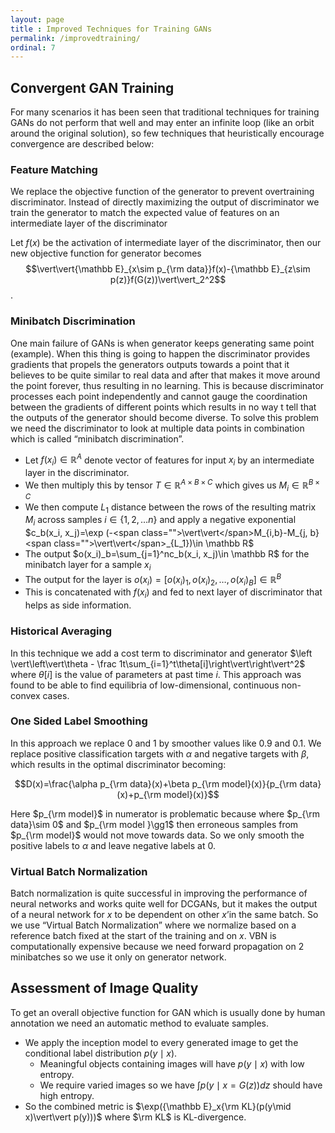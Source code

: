 ```yaml
---
layout: page
title : Improved Techniques for Training GANs
permalink: /improvedtraining/
ordinal: 7
---
```


## Convergent GAN Training

For many scenarios it has been seen that traditional techniques for training GANs do not perform that well and may enter an infinite loop (like an orbit around the original solution), so few techniques that heuristically encourage convergence are described below:

### Feature Matching

We replace the objective function of the generator to prevent overtraining discriminator. Instead of directly maximizing the output of discriminator we train the generator to match the expected value of features on an intermediate layer of the discriminator

Let $f(x)​$ be the activation of intermediate layer of the discriminator, then our new objective function for generator becomes $$\vert\vert{\mathbb E}_{x\sim p_{\rm data}}f(x)-{\mathbb E}_{z\sim p(z)}f(G(z))\vert\vert_2^2​$$.

### Minibatch Discrimination

One main failure of GANs is when generator keeps generating same point (example). When this thing is going to happen the discriminator provides gradients that propels the generators outputs towards a point that it believes to be quite similar to real data and after that makes it move around the point forever, thus resulting in no learning. This is because discriminator processes each point independently and cannot gauge the coordination between the gradients of different points which results in no way t tell that the outputs of the generator should become diverse. To solve this problem we need the discriminator to look at multiple data points in combination which is called “minibatch discrimination”.

- Let $f(x_i)\in\mathbb R^A$ denote vector of features for input $x_i$ by an intermediate layer in the discriminator.
- We then multiply this by tensor $T\in\mathbb R^{A\times B\times C}$ which gives us $M_i\in\mathbb R^{B\times C}$
- We then compute $L_1​$ distance between the rows of the resulting matrix $M_i​$ across samples $i\in\{1,2,\ldots n\}​$ and apply a negative exponential $c_b(x_i, x_j)=\exp (-<span class="">\vert\vert</span>M_{i,b}-M_{j, b}<span class="">\vert\vert</span>_{L_1})\in \mathbb R​$ 
- The output $o(x_i)_b=\sum_{j=1}^nc_b(x_i, x_j)\in \mathbb R$ for the minibatch layer for a sample $x_i$
- The output for the layer is $o(x_i)=[o(x_i)_1,o(x_i)_2,\ldots,o(x_i)_B]\in\mathbb R^B$
- This is concatenated with $f(x_i)$ and fed to next layer of discriminator that helps as side information.

### Historical Averaging

In this technique we add a cost term to discriminator and generator $\left \vert\left\vert\theta - \frac 1t\sum_{i=1}^t\theta[i]\right\vert\right\vert^2​$ where $\theta[i]​$ is the value of parameters at past time $i​$. This approach was found to be able to find equilibria of low-dimensional, continuous non-convex cases.

### One Sided Label Smoothing

In this approach we replace $0$ and $1$ by smoother values like $0.9$ and $0.1$. We replace positive classification targets with $\alpha$ and negative targets with $\beta$, which results in the optimal discriminator becoming:

$$D(x)=\frac{\alpha p_{\rm data}(x)+\beta p_{\rm model}(x)}{p_{\rm data}(x)+p_{\rm model}(x)}$$

Here $p_{\rm model}$ in numerator is problematic because where $p_{\rm data}\sim 0$ and $p_{\rm model }\gg1$ then erroneous samples from $p_{\rm model}$ would not move towards data. So we only smooth the positive labels to $\alpha$ and leave negative labels at $0$.

### Virtual Batch Normalization

Batch normalization is quite successful in improving the performance of neural networks and works quite well for DCGANs, but it makes the output of a neural network for $x$ to be dependent on other $x’$in the same batch. So we use “Virtual Batch Normalization” where we normalize based on a reference batch fixed at the start of the training and on $x$. VBN is computationally expensive because we need forward propagation on 2 minibatches so we use it only on generator network.

## Assessment of Image Quality

To get an overall objective function for GAN which is usually done by human annotation we need an automatic method to evaluate samples. 

- We apply the inception model to every generated image to get the conditional label distribution $p(y\mid x)$. 
  - Meaningful objects containing images will have $p(y\mid x)​$ with low entropy.
  - We require varied images so we have $\int p\left(y\mid x=G(z)\right)dz$ should have high entropy.
- So the combined metric is $\exp({\mathbb E}_x{\rm KL}(p(y\mid x)\vert\vert p(y)))$ where $\rm KL$ is KL-divergence.